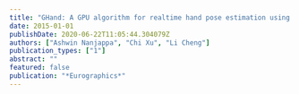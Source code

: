 ```yaml
---
title: "GHand: A GPU algorithm for realtime hand pose estimation using depth camera"
date: 2015-01-01
publishDate: 2020-06-22T11:05:44.304079Z
authors: ["Ashwin Nanjappa", "Chi Xu", "Li Cheng"]
publication_types: ["1"]
abstract: ""
featured: false
publication: "*Eurographics*"
---
```


